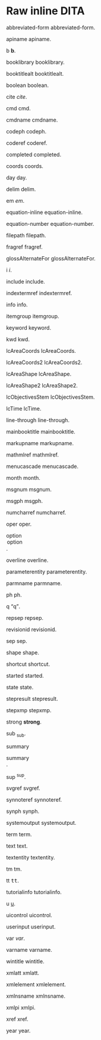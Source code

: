 # Raw inline DITA

abbreviated-form <abbreviated-form>abbreviated-form</abbreviated-form>.

apiname <apiname>apiname</apiname>.

b <b>b</b>.

booklibrary <booklibrary>booklibrary</booklibrary>.

booktitlealt <booktitlealt>booktitlealt</booktitlealt>.

boolean <boolean>boolean</boolean>.

cite <cite>cite</cite>.

cmd <cmd>cmd</cmd>.

cmdname <cmdname>cmdname</cmdname>.

codeph <codeph>codeph</codeph>.

coderef <coderef>coderef</coderef>.

completed <completed>completed</completed>.

coords <coords>coords</coords>.

day <day>day</day>.

delim <delim>delim</delim>.

em <em>em</em>.

equation-inline <equation-inline>equation-inline</equation-inline>.

equation-number <equation-number>equation-number</equation-number>.

filepath <filepath>filepath</filepath>.

fragref <fragref>fragref</fragref>.

glossAlternateFor <glossAlternateFor>glossAlternateFor</glossAlternateFor>.

i <i>i</i>.

include <include>include</include>.

indextermref <indextermref>indextermref</indextermref>.

info <info>info</info>.

itemgroup <itemgroup>itemgroup</itemgroup>.

keyword <keyword>keyword</keyword>.

kwd <kwd>kwd</kwd>.

lcAreaCoords <lcAreaCoords>lcAreaCoords</lcAreaCoords>.

lcAreaCoords2 <lcAreaCoords2>lcAreaCoords2</lcAreaCoords2>.

lcAreaShape <lcAreaShape>lcAreaShape</lcAreaShape>.

lcAreaShape2 <lcAreaShape2>lcAreaShape2</lcAreaShape2>.

lcObjectivesStem <lcObjectivesStem>lcObjectivesStem</lcObjectivesStem>.

lcTime <lcTime>lcTime</lcTime>.

line-through <line-through>line-through</line-through>.

mainbooktitle <mainbooktitle>mainbooktitle</mainbooktitle>.

markupname <markupname>markupname</markupname>.

mathmlref <mathmlref>mathmlref</mathmlref>.

menucascade <menucascade>menucascade</menucascade>.

month <month>month</month>.

msgnum <msgnum>msgnum</msgnum>.

msgph <msgph>msgph</msgph>.

numcharref <numcharref>numcharref</numcharref>.

oper <oper>oper</oper>.

option <option>option</option>.

overline <overline>overline</overline>.

parameterentity <parameterentity>parameterentity</parameterentity>.

parmname <parmname>parmname</parmname>.

ph <ph>ph</ph>.

q <q>q</q>.

repsep <repsep>repsep</repsep>.

revisionid <revisionid>revisionid</revisionid>.

sep <sep>sep</sep>.

shape <shape>shape</shape>.

shortcut <shortcut>shortcut</shortcut>.

started <started>started</started>.

state <state>state</state>.

stepresult <stepresult>stepresult</stepresult>.

stepxmp <stepxmp>stepxmp</stepxmp>.

strong <strong>strong</strong>.

sub <sub>sub</sub>.

summary <summary>summary</summary>.

sup <sup>sup</sup>.

svgref <svgref>svgref</svgref>.

synnoteref <synnoteref>synnoteref</synnoteref>.

synph <synph>synph</synph>.

systemoutput <systemoutput>systemoutput</systemoutput>.

term <term>term</term>.

text <text>text</text>.

textentity <textentity>textentity</textentity>.

tm <tm>tm</tm>.

tt <tt>tt</tt>.

tutorialinfo <tutorialinfo>tutorialinfo</tutorialinfo>.

u <u>u</u>.

uicontrol <uicontrol>uicontrol</uicontrol>.

userinput <userinput>userinput</userinput>.

var <var>var</var>.

varname <varname>varname</varname>.

wintitle <wintitle>wintitle</wintitle>.

xmlatt <xmlatt>xmlatt</xmlatt>.

xmlelement <xmlelement>xmlelement</xmlelement>.

xmlnsname <xmlnsname>xmlnsname</xmlnsname>.

xmlpi <xmlpi>xmlpi</xmlpi>.

xref <xref>xref</xref>.

year <year>year</year>.
